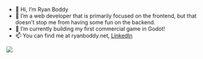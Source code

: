 - 👋 Hi, I’m Ryan Boddy
- 👀 I’m a web developer that is primarily focused on the frontend, but that doesn't stop me from having some fun on the backend.
- 🌱 I’m currently building my first commercial game in Godot!
- 📫 You can find me at ryanboddy.net, [LinkedIn](https://www.linkedin.com/in/ryanboddy/)

<img src="https://github-readme-stats.vercel.app/api/top-langs/?username=rboddy"/>

<!---
rboddy/rboddy is a ✨ special ✨ repository because its `README.md` (this file) appears on your GitHub profile.
You can click the Preview link to take a look at your changes.
--->
